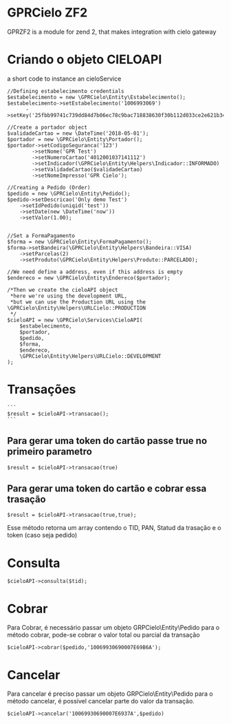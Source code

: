 # GPRCielo ZF2
GPRZF2 is a module for zend 2, that makes integration with 
cielo gateway

# Criando o objeto CIELOAPI
a short code to instance an cieloService
```
//Defining estabelecimento credentials
$estabelecimento = new \GPRCielo\Entity\Estabelecimento();
$estabelecimento->setEstabelecimento('1006993069')
      ->setKey('25fbb99741c739dd84d7b06ec78c9bac718838630f30b112d033ce2e621b34f3');

//Create a portador object
$validadeCartao = new \DateTime('2018-05-01');
$portador = new \GPRCielo\Entity\Portador();
$portador->setCodigoSeguranca('123')
        ->setNome('GPR Test')
        ->setNumeroCartao('4012001037141112')
        ->setIndicador(\GPRCielo\Entity\Helpers\Indicador::INFORMADO)
        ->setValidadeCartao($validadeCartao)
        ->setNomeImpresso('GPR Cielo');

//Creating a Pedido (Order) 
$pedido = new \GPRCielo\Entity\Pedido();
$pedido->setDescricao('Only demo Test')
    ->setIdPedido(uniqid('test'))
    ->setDate(new \DateTime('now'))
    ->setValor(1.00);


//Set a FormaPagamento 
$forma = new \GPRCielo\Entity\FormaPagamento();
$forma->setBandeira(\GPRCielo\Entity\Helpers\Bandeira::VISA)
    ->setParcelas(2)
    ->setProduto(\GPRCielo\Entity\Helpers\Produto::PARCELADO);

//We need define a address, even if this address is empty
$endereco = new \GPRCielo\Entity\Endereco($portador);

/*Then we create the cieloAPI object
 *here we're using the development URL, 
 *but we can use the Production URL using the \GPRCielo\Entity\Helpers\URLCielo::PRODUCTION
 */  
$cieloAPI = new \GPRCielo\Services\CieloAPI(
    $estabelecimento,
    $portador,
    $pedido,
    $forma,
    $endereco,
    \GPRCielo\Entity\Helpers\URLCielo::DEVELOPMENT
);
```

# Transações
    ```
    $result = $cieloAPI->transacao();
    ```

## Para gerar uma token do cartão passe true no primeiro parametro
``` 
$result = $cieloAPI->transacao(true)
```



## Para gerar uma token do cartão e cobrar essa trasação
```
$result = $cieloAPI->transacao(true,true);
```
Esse método retorna um array contendo o TID, PAN, Statud da trasação e o token (caso seja pedido)


# Consulta
```
$cieloAPI->consulta($tid);
```
# Cobrar
Para Cobrar, é necessário passar um objeto GRPCielo\Entity\Pedido 
para o método cobrar, pode-se cobrar o valor total ou parcial da transação
```
$cieloAPI->cobrar($pedido,'10069930690007E69B6A');
```

# Cancelar
Para cancelar é  preciso passar um objeto GRPCielo\Entity\Pedido 
para o método cancelar, é possível cancelar parte do valor da transação.
```
$cieloAPI->cancelar('10069930690007E6937A',$pedido)
```